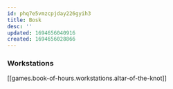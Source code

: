 ```yaml
---
id: phq7e5vmzcpjday226gyih3
title: Bosk
desc: ''
updated: 1694656040916
created: 1694656028866
---
```


### Workstations

[[games.book-of-hours.workstations.altar-of-the-knot]]
